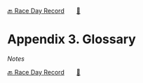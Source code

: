 [🔙 Race Day Record][previous-chapter]&nbsp;&nbsp;&nbsp;&nbsp;&nbsp;&nbsp;&nbsp;[🏡][readme]

# Appendix 3. Glossary

_Notes_

[🔙 Race Day Record][previous-chapter]&nbsp;&nbsp;&nbsp;&nbsp;&nbsp;&nbsp;&nbsp;[🏡][readme]

[readme]: README.md
[previous-chapter]: ap02-race-day-record.md
